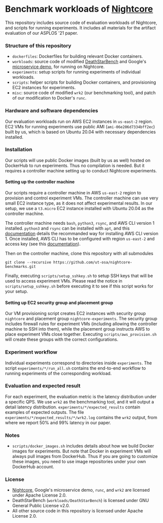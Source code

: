 Benchmark workloads of [Nightcore](https://github.com/ut-osa/nightcore)
==================================

This repository includes source code of evaluation workloads of Nightcore,
and scripts for running experiments.
It includes all materials for the artifact evaluation of our ASPLOS '21 paper.

### Structure of this repository ###

* `dockerfiles`: Dockerfiles for building relevant Docker containers.
* `workloads`: source code of modified [DeathStarBench](https://github.com/delimitrou/DeathStarBench)
and Google's [microservice demo](https://github.com/GoogleCloudPlatform/microservices-demo/tree/v0.1.5),
for running on Nightcore.
* `experiments`: setup scripts for running experiments of individual workloads.
* `scripts`: helper scripts for building Docker containers, and provisioning EC2 instances for experiments.
* `misc`: source code of modified `wrk2` (our benchmarking tool), and patch of our modification to Docker's `runc`.

### Hardware and software dependencies ###

Our evaluation workloads run on AWS EC2 instances in `us-east-2` region.
EC2 VMs for running experiments use public AMI (`ami-06e206d7334bff2ec`) built by us,
which is based on Ubuntu 20.04 with necessary dependencies installed.

### Installation ###

Our scripts will use public Docker images (built by us as well) hosted on DockerHub to run experiments.
Thus no compilation is needed. But it requires a controller machine setting up to conduct Nightcore experiments.

#### Setting up the controller machine ####

Our scripts require a controller machine in AWS `us-east-2` region to provision and control experiment VMs.
The controller machine can use very small EC2 instance type, as it does not affect experimental results.
In our setup, we use a `t3.micro` EC2 instance installed with Ubuntu 20.04 as the controller machine.

The controller machine needs `bash`, `python3`, `rsync`, and AWS CLI version 1 installed.
`python3` and `rsync` can be installed with `apt`,
and this [documentation](https://docs.aws.amazon.com/cli/latest/userguide/install-linux.html)
details the recommanded way for installing AWS CLI version 1.
Once installed, AWS CLI has to be configured with region `us-east-2` and access key
(see this [documentation](https://docs.aws.amazon.com/cli/latest/userguide/cli-configure-quickstart.html)).

Then on the controller machine, clone this repository with all submodules
```
git clone --recursive https://github.com/ut-osa/nightcore-benchmarks.git
```
Finally, executing `scripts/setup_sshkey.sh` to setup SSH keys that will be used to access experiment VMs.
Please read the notice in `scripts/setup_sshkey.sh` before executing it to see if this script works for your setup.

#### Setting up EC2 security group and placement group ####

Our VM provisioning script creates EC2 instances with security group `nightcore` and placement group `nightcore-experiments`.
The security group includes firewall rules for experiment VMs (including allowing the controller machine to SSH into them),
while the placement group instructs AWS to place experiment VMs close together.
Executing `scripts/aws_provision.sh` will create these groups with the correct configurations.

### Experiment workflow ###

Individual experiments correspond to directories inside `experiments`.
The script `experiments/*/run_all.sh` contains the end-to-end workflow to running experiments of the corresponding workload.

### Evaluation and expected result ###

For each experiment, the evaluation metric is the latency distribution under a specific QPS.
We use `wrk2` as the benchmarking tool, and it will output a detail latency distribution.
`experiments/*/expected_results` contain examples of expected outputs.
The file `experiments/*/expected_results/*/wrk2.log` contains the `wrk2` output, from where we report 50% and 99% latency in our paper.

### Notes ###

* `scripts/docker_images.sh` includes details about how we build Docker images for experiments.
But note that Docker in experiment VMs will always pull images from DockerHub.
Thus if you are going to customize these images, you need to use image repositories under your own DockerHub account.

### License ###

* [Nightcore](https://github.com/ut-osa/nightcore), Google's microservice demo,
`runc`, and `wrk2` are licensed under Apache License 2.0.
* DeathStarBench (`workloads/DeathStarBench`) is licensed under GNU General Public License v2.0.
* All other source code in this repository is licensed under Apache License 2.0.

